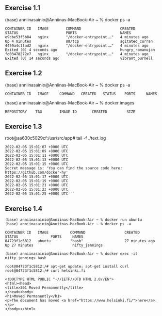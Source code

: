 ## Exercise 1.1

(base) anniinasainio@Anniinas-MacBook-Air ~ % docker ps -a
```
CONTAINER ID   IMAGE        COMMAND                  CREATED             STATUS                      PORTS                    NAMES
e9cbe53f5b84   nginx        "/docker-entrypoint.…"   4 minutes ago       Up 4 minutes                80/tcp                   agitated_curran
4459a4c1fad2   nginx        "/docker-entrypoint.…"   4 minutes ago       Exited (0) 4 seconds ago                             hungry_ramanujan
fd03478272e7   nginx        "/docker-entrypoint.…"   4 minutes ago       Exited (0) 14 seconds ago                            vibrant_burnell                     
```

##  Exercise 1.2

(base) anniinasainio@Anniinas-MacBook-Air ~ % docker ps -a
```
CONTAINER ID   IMAGE     COMMAND   CREATED   STATUS    PORTS     NAMES
```
(base) anniinasainio@Anniinas-MacBook-Air ~ % docker images  
```
REPOSITORY    TAG        IMAGE ID       CREATED         SIZE
```


## Exercise 1.3
root@aa630c5029cf:/usr/src/app# tail -f ./text.log
```
2022-02-05 15:01:07 +0000 UTC
2022-02-05 15:01:09 +0000 UTC
2022-02-05 15:01:11 +0000 UTC
2022-02-05 15:01:13 +0000 UTC
2022-02-05 15:01:15 +0000 UTC
Secret message is: 'You can find the source code here: https://github.com/docker-hy'
2022-02-05 15:01:17 +0000 UTC
2022-02-05 15:01:19 +0000 UTC
2022-02-05 15:01:21 +0000 UTC
2022-02-05 15:01:23 +0000 UTC
2022-02-05 15:01:25 +0000 UTC```
```

## Exercise 1.4
```
(base) anniinasainio@Anniinas-MacBook-Air ~ % docker run ubuntu 
(base) anniinasainio@Anniinas-MacBook-Air ~ % docker ps -a    

CONTAINER ID   IMAGE          COMMAND                  CREATED          STATUS               PORTS     NAMES
04723f1c5812   ubuntu         "bash"                   27 minutes ago   Up 27 minutes                  nifty_jennings

(base) anniinasainio@Anniinas-MacBook-Air ~ % docker exec -it nifty_jennings bash

root@04723f1c5812:/# apt-get update; apt-get install curl
root@04723f1c5812:/# curl helsinki.fi

<!DOCTYPE HTML PUBLIC "-//IETF//DTD HTML 2.0//EN">
<html><head>
<title>301 Moved Permanently</title>
</head><body>
<h1>Moved Permanently</h1>
<p>The document has moved <a href="https://www.helsinki.fi/">here</a>.</p>
</body></html>
```

